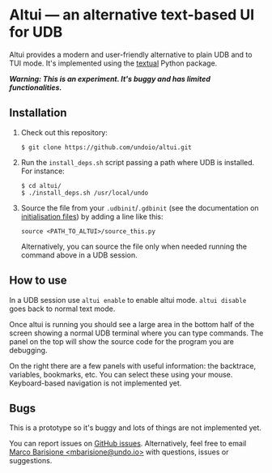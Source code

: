 Altui — an alternative text-based UI for UDB
============================================

Altui provides a modern and user-friendly alternative to plain UDB and to TUI mode. It's implemented
using the [textual](https://textual.textualize.io/) Python package.

_**Warning: This is an experiment. It's buggy and has limited functionalities.**_


Installation
------------

1. Check out this repository:

   ```
   $ git clone https://github.com/undoio/altui.git
   ```

2. Run the `install_deps.sh` script passing a path where UDB is installed. For instance:

   ```
   $ cd altui/
   $ ./install_deps.sh /usr/local/undo
   ```

3. Source the file from your `.udbinit`/`.gdbinit` (see the documentation on
   [initialisation files](https://docs.undo.io/InitializationFiles.html)) by adding a line like
   this:

   ```
   source <PATH_TO_ALTUI>/source_this.py
   ```

   Alternatively, you can source the file only when needed running the command above in a UDB
   session.


How to use
----------

In a UDB session use `altui enable` to enable altui mode. `altui disable` goes back to normal text
mode.

Once altui is running you should see a large area in the bottom half of the screen showing a normal
UDB terminal where you can type commands. The panel on the top will show the source code for the
program you are debugging.

On the right there are a few panels with useful information: the backtrace, variables, bookmarks,
etc. You can select these using your mouse. Keyboard-based navigation is not implemented yet.


Bugs
----

This is a prototype so it's buggy and lots of things are not implemented yet.

You can report issues on [GitHub issues](https://github.com/undoio/altui/issues). Alternatively,
feel free to email [Marco Barisione &lt;mbarisione@undo.io&gt;](mailto:mbarisione@undo.io) with
questions, issues or suggestions.
